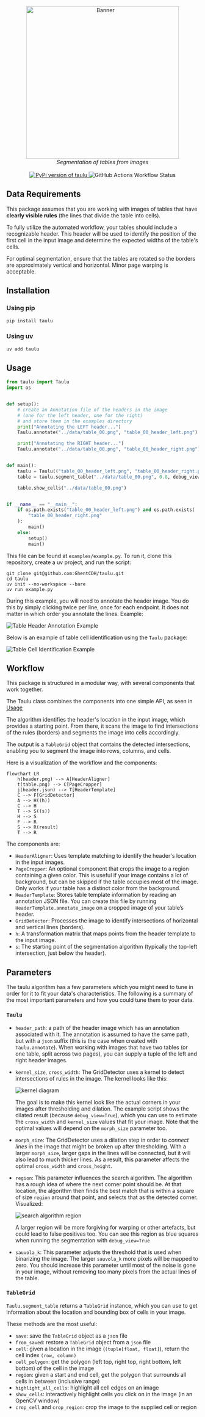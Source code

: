 <p align="center">
  <img src="./data/banner.svg" alt="Banner" width="400"/>
  <br>
  <i>Segmentation of tables from images</i>
  <br>
  <br>
  <a href="https://pypi.org/project/taulu/">
    <img src="https://img.shields.io/pypi/v/taulu" alt="PyPi version of taulu" />
  </a>
  <img alt="GitHub Actions Workflow Status" src="https://img.shields.io/github/actions/workflow/status/ghentcdh/taulu/maturin.yml">
</p>

## Data Requirements 

This package assumes that you are working with images of tables that have **clearly visible rules** (the lines that divide the table into cells).

To fully utilize the automated workflow, your tables should include a recognizable header. This header will be used to identify the position of the first cell in the input image and determine the expected widths of the table's cells.

For optimal segmentation, ensure that the tables are rotated so the borders are approximately vertical and horizontal. Minor page warping is acceptable.


## Installation

### Using pip
```sh
pip install taulu
```

### Using uv
```sh
uv add taulu
```

## Usage

```python
from taulu import Taulu
import os


def setup():
    # create an Annotation file of the headers in the image
    # (one for the left header, one for the right)
    # and store them in the examples directory
    print("Annotating the LEFT header...")
    Taulu.annotate("../data/table_00.png", "table_00_header_left.png")

    print("Annotating the RIGHT header...")
    Taulu.annotate("../data/table_00.png", "table_00_header_right.png")


def main():
    taulu = Taulu(("table_00_header_left.png", "table_00_header_right.png"))
    table = taulu.segment_table("../data/table_00.png", 0.8, debug_view=True)

    table.show_cells("../data/table_00.png")


if __name__ == "__main__":
    if os.path.exists("table_00_header_left.png") and os.path.exists(
        "table_00_header_right.png"
    ):
        main()
    else:
        setup()
        main()
```

This file can be found at `examples/example.py`. To run it, clone this repository, create a uv 
project, and run the script:

```
git clone git@github.com:GhentCDH/taulu.git
cd taulu
uv init --no-workspace --bare
uv run example.py
```
During this example, you will need to annotate the header image. You do this by simply clicking twice per line, once for each endpoint. It does not matter in which order you annotate the lines. Example:

![Table Header Annotation Example](./data/header_annotation.png)

Below is an example of table cell identification using the `Taulu` package:

![Table Cell Identification Example](./data/example_segmentation.gif)


## Workflow

This package is structured in a modular way, with several components that work together.

The Taulu class combines the components into one simple API, as seen in [Usage](#usage)

The algorithm identifies the header's location in the input image, which provides a starting point. From there, it scans the image to find intersections of the rules (borders) and segments the image into cells accordingly.

The output is a `TableGrid` object that contains the detected intersections, enabling you to segment the image into rows, columns, and cells.

Here is a visualization of the workflow and the components:

```mermaid
flowchart LR
    h(header.png) --> A[HeaderAligner]
    t(table.png) --> C[PageCropper]
    j(header.json) --> T[HeaderTemplate]
    C --> F[GridDetector]
    A --> H((h))
    C --> H
    T --> S((s))
    H --> S
    F --> R
    S --> R(result)
    T --> R
```

The components are:

- `HeaderAligner`: Uses template matching to identify the header's location in the input images.
- `PageCropper`: An optional component that crops the image to a region containing a given color. This is useful if your image contains a lot of background, but can be skipped if the table occupies most of the image. Only works if your table has a distinct color from the background.
- `HeaderTemplate`: Stores table template information by reading an annotation JSON file. You can create this file by running `HeaderTemplate.annotate_image` on a cropped image of your table’s header.
- `GridDetector`: Processes the image to identify intersections of horizontal and vertical lines (borders).
- `h`: A transformation matrix that maps points from the header template to the input image.
- `s`: The starting point of the segmentation algorithm (typically the top-left intersection, just below the header).

## Parameters

The taulu algorithm has a few parameters which you might need to tune in order for it to fit your data's characteristics.
The following is a summary of the most important parameters and how you could tune them to your data.

### `Taulu`

- `header_path`: a path of the header image which has an annotation associated with it. The annotation is assumed to have the same path, but with a `json` suffix (this is the case when created with `Taulu.annotate`). When working with images that have two tables (or one table, split across two pages), you can supply a tuple of the left and right header images. 
- `kernel_size`, `cross_width`: The GridDetector uses a kernel to detect intersections of rules in the image. The kernel looks like this:

  ![kernel diagram](./data/kernel.svg)

  The goal is to make this kernel look like the actual corners in your images after thresholding and dilation. The example script shows the dilated result (because `debug_view=True`), which you can use to estimate the `cross_width` and `kernel_size` values that fit your image.
  Note that the optimal values will depend on the `morph_size` parameter too.
- `morph_size`: The GridDetector uses a dilation step in order to _connect lines_ in the image that might be broken up after thresholding. With a larger `morph_size`, larger gaps in the lines will be connected, but it will also lead to much thicker lines. As a result, this parameter affects the optimal `cross_width` and `cross_height`.
- `region`: This parameter influences the search algorithm. The algorithm has a rough idea of where the next corner point should be. At that location, the algorithm then finds the best match that is within a square of size `region` around that point, and selects that as the detected corner. Visualized:

  ![search algorithm region](./data/search.svg)

  A larger region will be more forgiving for warping or other artefacts, but could lead to false positives too. You can see this region as blue squares when running the segmentation with `debug_view=True`
- `sauvola_k`: This parameter adjusts the threshold that is used when binarizing the image. The larger `sauvola_k` more pixels will be mapped to zero. You should increase this parameter until most of the noise is gone in your image, without removing too many pixels from the actual lines of the table.

### `TableGrid`

`Taulu.segment_table` returns a `TableGrid` instance, which you can use to get information about the location and bounding box of cells in your image. 

These methods are the most useful:
- `save`: save the `TableGrid` object as a `json` file
- `from_saved`: restore a `TableGrid` object from a `json` file
- `cell`: given a location in the image (`(tuple[float, float]`), return the cell index `(row, column)`
- `cell_polygon`: get the polygon (left top, right top, right bottom, left bottom) of the cell in the image 
- `region`: given a start and end cell, get the polygon that surrounds all cells in between (inclusive range)
- `highlight_all_cells`: highlight all cell edges on an image
- `show_cells`: interactively highlight cells you click on in the image (in an OpenCV window)
- `crop_cell` and `crop_region`: crop the image to the supplied cell or region

